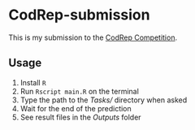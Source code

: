 # CodRep-submission

This is my submission to the [CodRep Competition](https://github.com/KTH/CodRep-competition).

## Usage

1. Install `R`
2. Run `Rscript main.R` on the terminal
3. Type the path to the _Tasks/_ directory when asked
4. Wait for the end of the prediction
5. See result files in the _Outputs_ folder